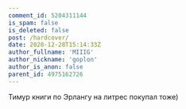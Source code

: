 ```yaml
---
comment_id: 5204311144
is_spam: false
is_deleted: false
post: /hardcover/
date: 2020-12-28T15:14:33Z
author_fullname: 'MIIIG'
author_nickname: 'goplon'
author_is_anon: false
parent_id: 4975162726
---
```


<p>Тимур книги по Эрлангу на литрес покупал тоже)</p>
